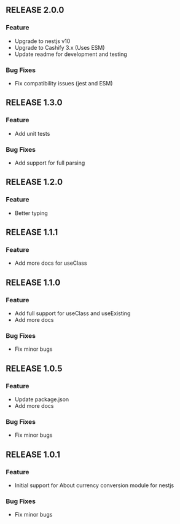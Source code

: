 ## RELEASE 2.0.0
### Feature
* Upgrade to nestjs v10
* Upgrade to Cashify 3.x (Uses ESM)
* Update readme for development and testing
### Bug Fixes
* Fix compatibility issues (jest and ESM)

## RELEASE 1.3.0
### Feature
* Add unit tests
### Bug Fixes
* Add support for full parsing

## RELEASE 1.2.0
### Feature
* Better typing

## RELEASE 1.1.1
### Feature
* Add more docs for useClass

## RELEASE 1.1.0
### Feature
* Add full support for useClass and useExisting
* Add more docs
### Bug Fixes
* Fix minor bugs

## RELEASE 1.0.5
### Feature
* Update package.json
* Add more docs
### Bug Fixes
* Fix minor bugs

## RELEASE 1.0.1
### Feature
* Initial support for About currency conversion module for nestjs
### Bug Fixes
* Fix minor bugs
